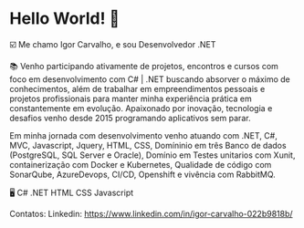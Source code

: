 # Hello World! 👋

☑️ Me chamo Igor Carvalho, e sou Desenvolvedor .NET

📚 Venho participando ativamente de projetos, encontros e cursos com foco em desenvolvimento com C# | .NET buscando absorver o máximo de conhecimentos, além de trabalhar em empreendimentos pessoais e projetos profissionais para manter minha experiência prática em constantemente em evolução.
Apaixonado por inovação, tecnologia e desafios venho desde 2015 programando aplicativos sem parar.

Em minha jornada com desenvolvimento venho atuando com .NET, C#, MVC, Javascript, Jquery, HTML, CSS, Domíninio em
três Banco de dados (PostgreSQL, SQL Server e Oracle), Domínio em Testes unitarios com
Xunit, containerização com Docker e Kubernetes, Qualidade de código com SonarQube,
AzureDevops, CI/CD, Openshift e vivência com RabbitMQ.

🖥️
C# .NET HTML CSS Javascript

Contatos: 
  Linkedin: https://www.linkedin.com/in/igor-carvalho-022b9818b/
  
